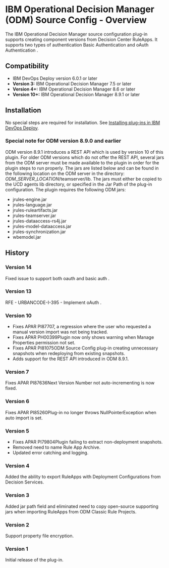 
# IBM Operational Decision Manager (ODM) Source Config - Overview


The IBM Operational Decision Manager source configuration plug-in supports creating component versions from Decision Center RuleApps. It supports two types of authentication Basic Authentication and oAuth Authentication .

## Compatibility

* IBM DevOps Deploy version 6.0.1 or later
* **Version 3:** IBM Operational Decision Manager 7.5 or later
* **Version 4+:** IBM Operational Decision Manager 8.6 or later
* **Version 10+:** IBM Operational Decision Manager 8.9.1 or later

## Installation

No special steps are required for installation. See [Installing plug-ins in IBM DevOps Deploy](https://community.ibm.com/community/user/wasdevops/blogs/laurel-dickson-bull1/2022/06/13/install-plugins "Installing plug-ins in IBM DevOps Deploy").

### Special note for ODM version 8.9.0 and earlier

ODM version 8.9.1 introduces a REST API which is used by version 10 of this plugin. For older ODM versions which do not offer the REST API, several jars from the ODM server must be made available to the plugin in order for the plugin steps to run properly. The jars are listed below and can be found in the following location on the ODM server in the directory: $ODM\_SERVER\_LOCATION$/teamserver/lib. The jars must either be copied to the UCD agents lib directory, or specified in the Jar Path of the plug-in configuration. The plugin requires the following ODM jars:

* jrules-engine.jar
* jrules-language.jar
* jrules-ruleartifacts.jar
* jrules-teamserver.jar
* jrules-dataaccess-rs4j.jar
* jrules-model-dataaccess.jar
* jrules-synchronization.jar
* wbemodel.jar

## History

### Version 14

Fixed issue to support both oauth and basic auth .

### Version 13

RFE - URBANCODE-I-395 - Implement oAuth .

### Version 10

* Fixes APAR PI87707, a regression where the user who requested a manual version import was not being tracked.
* Fixes APAR PH00399Plugin now only shows warning when Manage Properties permission not set.
* Fixes APAR PI81075ODM Source Config plug-in creating unnecessary snapshots when redeploying from existing snapshots.
* Adds support for the REST API introduced in ODM 8.9.1.

### Version 7

Fixes APAR PI87636Next Version Number not auto-incrementing is now fixed.

### Version 6

Fixes APAR PI85260Plug-in no longer throws NullPointerException when auto import is set.

### Version 5

* Fixes APAR PI79804Plugin failing to extract non-deployment snapshots.
* Removed need to name Rule App Archive.
* Updated error catching and logging.

### Version 4

Added the ability to export RuleApps with Deployment Configurations from Decision Services.

### Version 3

Added jar path field and eliminated need to copy open-source supporting jars when importing RuleApps from ODM Classic Rule Projects.

### Version 2

Support property file encryption.

### Version 1

Initial release of the plug-in.


